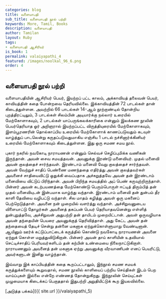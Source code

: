 ```yaml
---
categories: blog
title: வளையாபதி
sub_title: வளையாபதி நூல் பற்றி
keywords: More, Tamil, Books
description: வளையாபதி
author: Tamilan
layout: Ruby
tags:
- வளையாபதி ஆசிரியர்
is_book: 1
permalink: valaiyapathi_4
featured: /images/noolkal_96_6.png
order: 4
---
```

## வளையாபதி நூல் பற்றி

வளையாபதியின் ஆசிரியர் பெயர், இயற்றப் பட்ட காலம், அக்காவியத் தலைவன் பெயர், காவியத்தின் கதை போன்றவை தெரியவில்லை. இக்காவியத்தின் 72 பாடல்கள் தான் கிடைத்துள்ளன. அவற்றில் 66 பாடல்கள் 14-ஆம் நூற்றாண்டில் தோன்றிய புறத்திரட்டிலும், 3 பாடல்கள் சிலம்பின் அடியார்க்கு நல்லார் உரையில் மேற்கோளாகவும், 2 பாடல்கள் யாப்பருங்கலக்காரிகை என்னும் இலக்கண நூலின் பெயர்தெரியாத ஓர் அறிஞரால் இயற்றப்பட்ட விருத்தியுரையில் மேற்கோளாகவும், இளம்பூரணரின் தொல்காப்பிய உரையில் மேற்கோளாக் காணப்படுவதும் கடவுள் வாழ்த்துப் பாடலென்று கருதப்படுவதுமாகிய எஞ்சிய 1 பாடல் நச்சினார்க்கினியர் உரையில் மேற்கோளாகவும் கிடைத்துள்ளன. இது ஒரு சமண சமய நூல்.

புகார் நகரில் நவகோடி நாராயணன் என்னும் செல்வச் செழிப்புமிக்க வணிகன் இருந்தான். அவன் சைவ சமயத்தவன். அவனுக்கு இரண்டு மனைவியர். முதல் மனைவி அவன் குலத்தைச் சார்ந்தவள். இரண்டாம் மனைவி வேறு குலத்தைச் சார்ந்தவள். அவன் வேற்றுச் சாதிப் பெண்ணை மணந்ததை எதிர்த்து அவன் குலத்தவர்கள் அவனைச் சாதியைவிட்டு ஒதுக்கி வைப்பதாக அச்சுறுத்தவே அவன் தன் இரண்டாம் மனைவியை விட்டுப் பிரிந்தான். அவன் பிறிந்த சமயத்தில் அப் பெண் கருவுற்றிருந்தாள். பின்னர் அவன் கடற்பயணத்தை மேற்கொண்டு பெரும்பொருள் ஈட்டித் திரும்பித் தன் முதல் மனைவியுடன் இன்பமாக வாழ்ந்து வந்தான். இரண்டாம் மனைவி தன் துன்பம் தீர காளி தேவியை வழிபட்டு வந்தாள். சில மாதம் கழித்து அவள் ஒரு மகனைப் பெற்றெடுத்தாள். அவனை நன் முறையில் வளர்த்து வந்தாள். அச்சிறுவனுடைய விளையாட்டு தோழர்கள் அவனைத் தகப்பன் பெயர் தெரியாதவனென்று எள்ளித் துன்புறுத்தவே, அச்சிறுவன் அதுபற்றி தன் தாயிடம் முறையிட்டான். அவள் ஒருவழியாக அவன் தந்தையின் பெயரை அவனுக்குத் தெரிவித்தாள். அது கேட்ட அவன் தன் தந்தையைத் தேடிச் சென்று தன்னை மகனாக ஏற்றுக்கொள்ளுமாறு வேண்டினான். ஆயினும் ஊர்க் கட்டுப்பாட்டைக் கருத்தில் கொண்டு நவகோடி நாராயணன் அவனை ஏற்றுக் கொள்ள மறுத்துவிடுகிறான். பின்னர் அவன் தாய் காளியின் உதவியால் செட்டிச்சாதிப் பெரியவர்களிடம் தன் கற்பின் உண்மையை நிலைநாட்டுகிறாள். நாராயணனும் அவனைத் தன் மகனாக ஏற்று அவனுக்கு வீரவாணிபன் எனப் பெயரிட்டு, அவர்களுடன் இனிது வாழ்ந்தான்.

இவ்வாறு இக் காப்பியத்தின் கதை கூறப்பட்டாலும், இந்நூல் சமண சமயக் கருத்துக்களையும் கூறுவதால், சமண நூலில் காளியைப் பற்றிய செய்திகள் இடம் பெற வாய்ப்புகள் இல்லை என்றே எண்ணத் தோன்றுகிறது. இந்நூலின் செய்யுட்கள் முழுமையாக கிடைக்கப் பெறாததால் இதுபற்றி அறுதியிட்டுக் கூற இயலவில்லை.

[அடுத்த பக்கம்]({{ site.url }}/valaiyapathi_5)